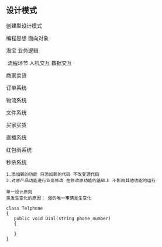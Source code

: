 ## 设计模式

创建型设计模式

编程思想 面向对象



淘宝                                                 业务逻辑

​                                                        流程环节 人机交互 数据交互

商家卖货

订单系统

物流系统

文件系统



买家买货

直播系统

红包雨系统

秒杀系统

```
1.添加新的功能 只添加新的代码 不改变源代码
2.对原产品功能进行业务修改 在修改原功能的基础上 不影响其他功能的运行
```

```
单一设计原则
类发生变化的原因： 做的唯一事情发生变化
```

```
class Telphone
{
   public void Dial(string phone_number)
   {
   
   }
}
```

